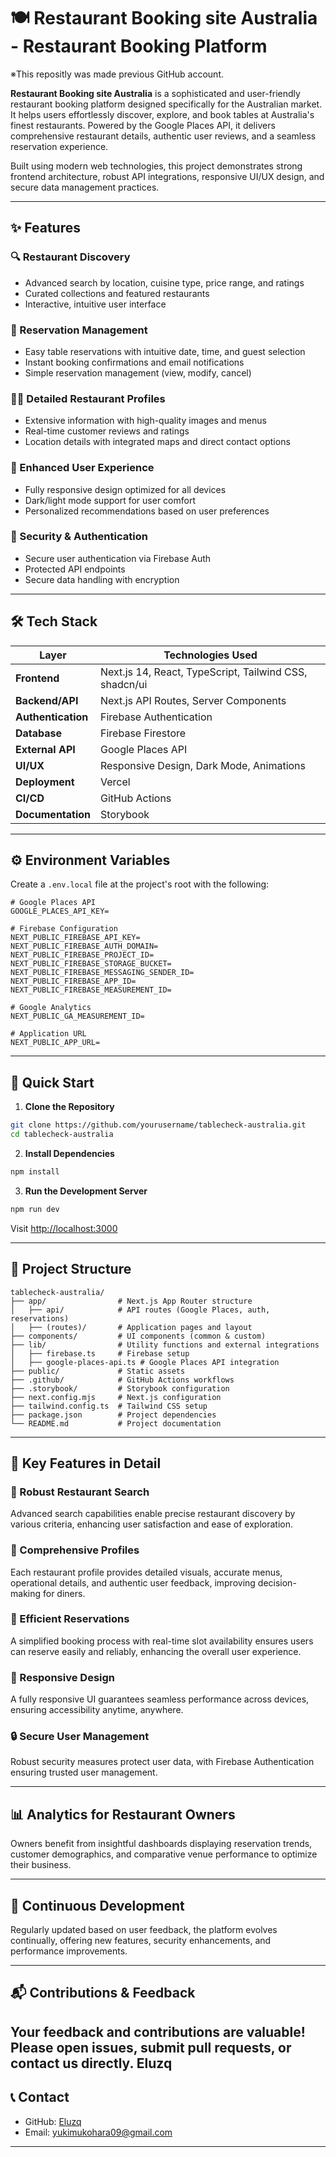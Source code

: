 # 🍽️ Restaurant Booking site Australia - Restaurant Booking Platform
※This repositly was made previous GitHub account.

**Restaurant Booking site Australia** is a sophisticated and user-friendly restaurant booking platform designed specifically for the Australian market. It helps users effortlessly discover, explore, and book tables at Australia's finest restaurants. Powered by the Google Places API, it delivers comprehensive restaurant details, authentic user reviews, and a seamless reservation experience.

Built using modern web technologies, this project demonstrates strong frontend architecture, robust API integrations, responsive UI/UX design, and secure data management practices.

---

## ✨ Features

### 🔍 Restaurant Discovery
- Advanced search by location, cuisine type, price range, and ratings
- Curated collections and featured restaurants
- Interactive, intuitive user interface

### 📅 Reservation Management
- Easy table reservations with intuitive date, time, and guest selection
- Instant booking confirmations and email notifications
- Simple reservation management (view, modify, cancel)

### 👨‍🍳 Detailed Restaurant Profiles
- Extensive information with high-quality images and menus
- Real-time customer reviews and ratings
- Location details with integrated maps and direct contact options

### 🌙 Enhanced User Experience
- Fully responsive design optimized for all devices
- Dark/light mode support for user comfort
- Personalized recommendations based on user preferences

### 🔐 Security & Authentication
- Secure user authentication via Firebase Auth
- Protected API endpoints
- Secure data handling with encryption

---

## 🛠️ Tech Stack

| Layer                 | Technologies Used                                  |
|-----------------------|----------------------------------------------------|
| **Frontend**          | Next.js 14, React, TypeScript, Tailwind CSS, shadcn/ui |
| **Backend/API**       | Next.js API Routes, Server Components              |
| **Authentication**    | Firebase Authentication                            |
| **Database**          | Firebase Firestore                                 |
| **External API**      | Google Places API                                  |
| **UI/UX**             | Responsive Design, Dark Mode, Animations           |
| **Deployment**        | Vercel                                             |
| **CI/CD**             | GitHub Actions                                     |
| **Documentation**     | Storybook                                          |

---

## ⚙️ Environment Variables

Create a `.env.local` file at the project's root with the following:

```env
# Google Places API
GOOGLE_PLACES_API_KEY=

# Firebase Configuration
NEXT_PUBLIC_FIREBASE_API_KEY=
NEXT_PUBLIC_FIREBASE_AUTH_DOMAIN=
NEXT_PUBLIC_FIREBASE_PROJECT_ID=
NEXT_PUBLIC_FIREBASE_STORAGE_BUCKET=
NEXT_PUBLIC_FIREBASE_MESSAGING_SENDER_ID=
NEXT_PUBLIC_FIREBASE_APP_ID=
NEXT_PUBLIC_FIREBASE_MEASUREMENT_ID=

# Google Analytics
NEXT_PUBLIC_GA_MEASUREMENT_ID=

# Application URL
NEXT_PUBLIC_APP_URL=
```

---

## 🚀 Quick Start

1. **Clone the Repository**

```bash
git clone https://github.com/yourusername/tablecheck-australia.git
cd tablecheck-australia
```

2. **Install Dependencies**

```bash
npm install
```

3. **Run the Development Server**

```bash
npm run dev
```

Visit [http://localhost:3000](http://localhost:3000)

---

## 📁 Project Structure

```
tablecheck-australia/
├── app/                # Next.js App Router structure
│   ├── api/            # API routes (Google Places, auth, reservations)
│   ├── (routes)/       # Application pages and layout
├── components/         # UI components (common & custom)
├── lib/                # Utility functions and external integrations
│   ├── firebase.ts     # Firebase setup
│   ├── google-places-api.ts # Google Places API integration
├── public/             # Static assets
├── .github/            # GitHub Actions workflows
├── .storybook/         # Storybook configuration
├── next.config.mjs     # Next.js configuration
├── tailwind.config.ts  # Tailwind CSS setup
├── package.json        # Project dependencies
└── README.md           # Project documentation
```

---

## 🌟 Key Features in Detail

### 🔎 Robust Restaurant Search
Advanced search capabilities enable precise restaurant discovery by various criteria, enhancing user satisfaction and ease of exploration.

### 📖 Comprehensive Profiles
Each restaurant profile provides detailed visuals, accurate menus, operational details, and authentic user feedback, improving decision-making for diners.

### 📆 Efficient Reservations
A simplified booking process with real-time slot availability ensures users can reserve easily and reliably, enhancing the overall user experience.

### 📱 Responsive Design
A fully responsive UI guarantees seamless performance across devices, ensuring accessibility anytime, anywhere.

### 🔒 Secure User Management
Robust security measures protect user data, with Firebase Authentication ensuring trusted user management.

---

## 📊 Analytics for Restaurant Owners
Owners benefit from insightful dashboards displaying reservation trends, customer demographics, and comparative venue performance to optimize their business.

---

## 🔄 Continuous Development
Regularly updated based on user feedback, the platform evolves continually, offering new features, security enhancements, and performance improvements.

---

## 📬 Contributions & Feedback
Your feedback and contributions are valuable! Please open issues, submit pull requests, or contact us directly.
Eluzq
---

## 📞 Contact
- GitHub: [Eluzq](https://github.com/eluzq)
- Email: [yukimukohara09@gmail.com](mailto:yukimukohara09@gmail.com)

---


